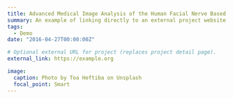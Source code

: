 ```yaml
---
title: Advanced Medical Image Analysis of the Human Facial Nerve Based on Machine Learning Technologies
summary: An example of linking directly to an external project website using `external_link`.
tags:
  - Demo
date: "2016-04-27T00:00:00Z"

# Optional external URL for project (replaces project detail page).
external_link: https://example.org

image:
  caption: Photo by Toa Heftiba on Unsplash
  focal_point: Smart
---
```

